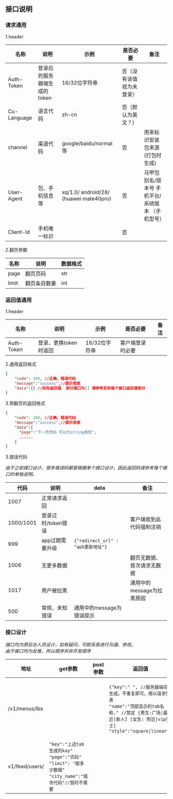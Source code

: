 ## **接口说明**
### 请求通用

1.header

|  名称   | 说明  | 示例 | 是否必要 |  备注 | 
|  ----  | ----  | ---- | ---- | ---- |
| Auth-Token  | 登录后的服务器端生成的token | 16/32位字符串 | 否（没有该值视为未登录） |
| Cu-Language  | 语言代码 | zh-cn | 否（默认为英文？) |
| channel | 渠道代码 | google/baidu/normal等 | 否 | 用来标识安装包来源(打包时生成)
| User-Agent | 包、手机信息等 | xq/1.0/ android/28/ (huawei mate40pro) | 否 | 马甲包别名/版本号 手机平台/系统版本 （手机型号） |
| Client-Id | 手机唯一标识 | | 否 | |

2.翻页参数

|  名称   | 说明  | 数据格式 |
| ---- | ---- | ---- |
| page | 翻页页码 | str |
| limit | 翻页条目数量 | int |


### 返回值通用  
1.header  

|  名称   | 说明  | 示例 | 是否必要 |  备注 | 
|  ----  | ----  | ---- | ---- | ---- | 
| Auth-Token | 登录、更换token时返回 | 16/32位字符串 | 客户端登录时必要 |

2.通用返回格式

```json
{
    "code": 200, //正确、错误代码
    "message":"success",//提示信息
    "data":{} //实际返回值  部分接口为[] 请参考实际每个接口返回值部分
}
```

3.带翻页的返回格式
```json
{
    "code": 200, //正确、错误代码
    "message":"success",//提示信息
    "data":{
      "page":"下一页页码 可以为string类型",
      ......
    }
}
```

3.错误代码  
  
_由于之前接口设计，很多错误码都是根据单个接口设计，因此返回码请参考每个接口的单独说明。_

|  代码  |  说明  | data  |  备注  |
|  ----  | ----  | ----  |  ----  |
| 1007 | 正常请求返回 |  |
| 1000/1001 | 登录过时/token错误 |  | 客户端收到此代码强制注销 |
| 999 | app过期需要升级 | ```{"redirect_url" : "apk更新地址"} ```|
| 1006 | 无更多数据 |  | 翻页无数据、首次请求无数据 |
| 1017 | 用户被拉黑 |  |  通用中的message为拉黑原因  |
| 500 | 常规、未知错误 |  通用中的message为错误提示  |

### 接口设计  
_接口均为原后台人员设计，如有疑问，可联系我进行沟通、修改。_  
_由于接口均为反推，所以顺序并非开发顺序_

  |  地址  |  get参数 | post参数 | 返回值  |  备注  |
  |  ----  | ----  | ----  |  ----  |  ----  |
  |  /v1/menus/lbs |  |  | `{"key":" ", //服务器端任意生成。不重复即可，用以请求列表` <br> `"name":"顶部显示的tab名称," //暂定 [男生:广场\|最近\|新人] [女生: 附近\|vip男士]` <br> `"style":"square\|linear"}` | 首页顶部显示的tab | 
  | v1/feed/users/ | `"key":"上述tab生成的kay"` <br> `"page":"页码" ` <br> `"limit": "取多少数据"` <br> `"city_name":"城市代码"//暂时不需要` |  |  |


